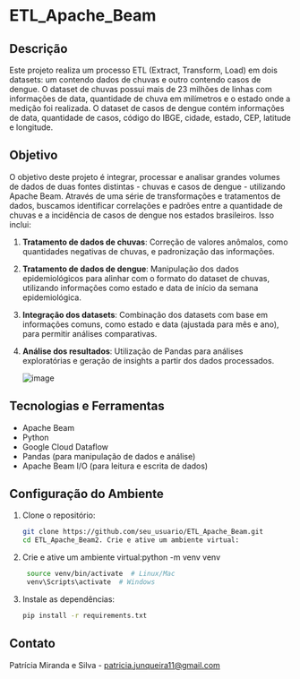 #  ETL_Apache_Beam

## Descrição

Este projeto realiza um processo ETL (Extract, Transform, Load) em dois datasets: um contendo dados de chuvas e outro contendo casos de dengue. O dataset de chuvas possui mais de 23 milhões de linhas com informações de data, quantidade de chuva em milímetros e o estado onde a medição foi realizada. O dataset de casos de dengue contém informações de data, quantidade de casos, código do IBGE, cidade, estado, CEP, latitude e longitude.

## Objetivo

O objetivo deste projeto é integrar, processar e analisar grandes volumes de dados de duas fontes distintas - chuvas e casos de dengue - utilizando Apache Beam. Através de uma série de transformações e tratamentos de dados, buscamos identificar correlações e padrões entre a quantidade de chuvas e a incidência de casos de dengue nos estados brasileiros. Isso inclui:

1. **Tratamento de dados de chuvas**: Correção de valores anômalos, como quantidades negativas de chuvas, e padronização das informações.
2. **Tratamento de dados de dengue**: Manipulação dos dados epidemiológicos para alinhar com o formato do dataset de chuvas, utilizando informações como estado e data de início da semana epidemiológica.
3. **Integração dos datasets**: Combinação dos datasets com base em informações comuns, como estado e data (ajustada para mês e ano), para permitir análises comparativas.
4. **Análise dos resultados**: Utilização de Pandas para análises exploratórias e geração de insights a partir dos dados processados.
   
   ![image](https://github.com/PATRICIAJUNQUEIRA/ETL_Apache_Beam/assets/96187596/218283f1-e48f-4730-bc50-195b97e2c866)



## Tecnologias e Ferramentas

- Apache Beam
- Python
- Google Cloud Dataflow 
- Pandas (para manipulação de dados e análise)
- Apache Beam I/O (para leitura e escrita de dados)

## Configuração do Ambiente

1. Clone o repositório:

   ```bash
   git clone https://github.com/seu_usuario/ETL_Apache_Beam.git
   cd ETL_Apache_Beam2. Crie e ative um ambiente virtual:

2. Crie e ative um ambiente virtual:python -m venv venv
   
   ```bash
    source venv/bin/activate  # Linux/Mac
    venv\Scripts\activate  # Windows
   
3. Instale as dependências:

   ```bash
   pip install -r requirements.txt

## Contato
Patrícia Miranda e Silva - patricia.junqueira11@gmail.com




